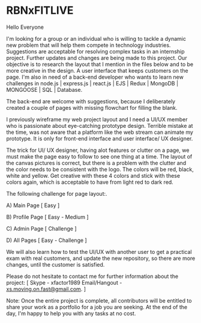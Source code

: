 # RBNxFITLIVE

Hello Everyone 

I'm looking for a group or an individual who is willing to tackle a dynamic new problem that will help them compete in technology industries. 
Suggestions are acceptable for resolving complex tasks in an internship project. Further updates and changes are being made to this project.
Our objective is to research the layout that I mention in the files below and to be more creative in the design. A user interface that keeps customers on the page. 
I'm also in need of a back-end developer who wants to learn new challenges in node.js | express.js | react.js | EJS | Redux | MongoDB | MONGOOSE | SQL | Database. 

The back-end are welcome with suggestions, because I deliberately created a couple of pages with missing flowchart for filling the blank.
 
I previously wireframe my web project layout and I need a UI/UX member who is passionate about eye-catching prototype design. 
Terrible mistake at the time, was not aware that a platform like the web stream can animate my prototype. It is only for front-end interface and user interface/ UX designer.

The trick for UI/ UX designer, having alot features or clutter on a page, we must make the page easy to follow to see one thing at a time. 
The layout of the canvas pictures is correct, but there is a problem with the clutter and the color needs to be consistent with the logo. 
The colors will be red, black, white and yellow. Get creative with these 4 colors and stick with these colors again, which is acceptable to have from light red to dark red.

The following challenge for page layout:.

A) Main Page [ Easy ]

B) Profile Page [ Easy - Medium ]

C) Admin Page [ Challenge ]

D) All Pages [ Easy - Challenge ]

We will also learn how to test the UI/UX with another user to get a practical exam with real customers, and update the new repository, so there are more changes, 
until the customer is satisfied. 

Please do not hesitate to contact me for further information about the project: [ Skype - xfactor1989 Email/Hangout - xs.moving.on.fast@gmail.com.  ]

Note: Once the entire project is complete, all contributors will be entitled to share your work as a portfolio for a job you are seeking. 
      At the end of the day, I'm happy to help you with any tasks at no cost.











